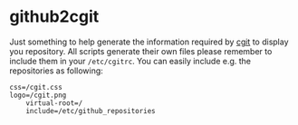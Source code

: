 # github2cgit

Just something to help generate the information required by [cgit][0] to display you repository.
All scripts generate their own files please remember to include them in your `/etc/cgitrc`.
You can easily include e.g. the repositories as following:

    css=/cgit.css
    logo=/cgit.png
        virtual-root=/
        include=/etc/github_repositories

[0]: http://git.zx2c4.com/cgit/
